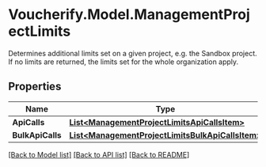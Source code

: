 # Voucherify.Model.ManagementProjectLimits
Determines additional limits set on a given project, e.g. the Sandbox project. If no limits are returned, the limits set for the whole organization apply.

## Properties

Name | Type | Description | Notes
------------ | ------------- | ------------- | -------------
**ApiCalls** | [**List&lt;ManagementProjectLimitsApiCallsItem&gt;**](ManagementProjectLimitsApiCallsItem.md) |  | [optional] 
**BulkApiCalls** | [**List&lt;ManagementProjectLimitsBulkApiCallsItem&gt;**](ManagementProjectLimitsBulkApiCallsItem.md) |  | [optional] 

[[Back to Model list]](../../README.md#documentation-for-models) [[Back to API list]](../../README.md#documentation-for-api-endpoints) [[Back to README]](../../README.md)


